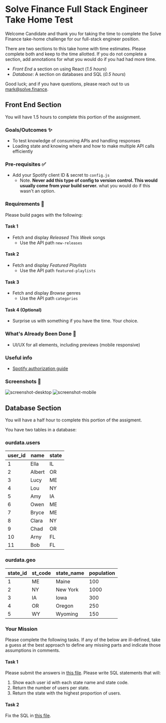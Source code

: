 # Solve Finance Full Stack Engineer Take Home Test

Welcome Candidate and thank you for taking the time to complete the Solve Finance take-home challenge for our full-stack engineer position. 

There are two sections to this take home with time estimates. Please complete both and keep to the time allotted. If you do not complete a section, add annotations for what you would do if you had had more time.

* *Front End* a section on using React (_1.5 hours_)
* *Database*: A section on databases and SQL (_0.5 hours_)

Good luck; and if you have questions, please reach out to us mark@solve.finance.

## Front End Section

You will have 1.5 hours to complete this portion of the assignment. 

### Goals/Outcomes ✨
- To test knowledge of consuming APIs and handling responses
- Loading state and knowing where and how to make multiple API calls efficiently

### Pre-requisites ✅
- Add your Spotify client ID & secret to `config.js`
  - Note. **Never add this type of config to version control. This would usually come from your build server.**
  what you would do if this wasn't an option.

### Requirements 📖

Please build pages with the following:

#### Task 1
- Fetch and display *Released This Week* songs
  - Use the API path `new-releases`
#### Task 2  
- Fetch and display *Featured Playlists*
  - Use the API path `featured-playlists`
#### Task 3
- Fetch and display *Browse* genres
  - Use the API path `categories`
#### Task 4 (Optional)
- Surprise us with something if you have the time. Your choice.

### What's Already Been Done 🏁
- UI/UX for all elements, including previews (mobile responsive)

### Useful info
- [Spotify authorization guide](https://developer.spotify.com/documentation/general/guides/authorization-guide/)

### Screenshots 🌄

![screenshot-desktop](https://puu.sh/GwPLE/3be580156a.png)
![screenshot-mobile](https://puu.sh/GwPLS/0bcb566d23.png)


## Database Section

You will have a half hour to complete this portion of the assigment.

You have two tables in a database:

### ourdata.users

| user_id | name | state |
| ----------- | ----------- | -- |
| 1 | Ella | IL |
| 2 | Albert | OR | 
| 3 | Lucy | ME |
| 4 | Lou | NY |
| 5 | Amy | IA |
| 6 | Owen | ME |
| 7 | Bryce | ME |
| 8 | Clara | NY |
| 9 | Chad | OR |
| 10 | Arny | FL |
| 11 | Bob | FL |


### ourdata.geo

| state_id | st_code | state_name | population |
| ----------- | ----------- | -- | -- |
| 1 | ME | Maine | 100 |
| 2 | NY | New York | 1000 |
| 3 | IA | Iowa | 300 |
| 4 | OR | Oregon | 250 |
| 5 | WY | Wyoming | 150 |

### Your Mission

Please complete the following tasks. If any of the below are ill-defined, take a guess at the best approach to define any missing parts and indicate those assumptions in comments.

#### Task 1 
Please submit the answers in [this file](./db/task1.sql). Please write SQL statements that will:
1. Show each user id with each state name and state code.
2. Return the number of users per state.
3. Return the state with the highest proportion of users.

#### Task 2

Fix the SQL in [this file](./db/task2.sql).


